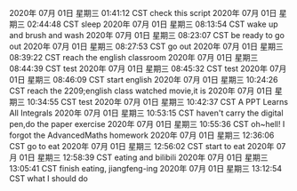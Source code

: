 2020年 07月 01日 星期三 01:41:12 CST
check this script
2020年 07月 01日 星期三 02:44:48 CST
sleep
2020年 07月 01日 星期三 08:13:54 CST
wake up and brush and wash
2020年 07月 01日 星期三 08:23:07 CST
be ready to go out
2020年 07月 01日 星期三 08:27:53 CST
go out
2020年 07月 01日 星期三 08:39:22 CST
reach the english classroom
2020年 07月 01日 星期三 08:44:39 CST
test
2020年 07月 01日 星期三 08:45:32 CST
test
2020年 07月 01日 星期三 08:46:09 CST
start english
2020年 07月 01日 星期三 10:24:26 CST
reach the 2209;english class watched movie,it is
2020年 07月 01日 星期三 10:34:55 CST
test
2020年 07月 01日 星期三 10:42:37 CST
A PPT Learns All Integrals
2020年 07月 01日 星期三 10:53:15 CST
haven't carry the digital pen,do the paper exercise
2020年 07月 01日 星期三 10:55:36 CST
oh~hell! I forgot the AdvancedMaths homework
2020年 07月 01日 星期三 12:36:06 CST
go to eat
2020年 07月 01日 星期三 12:56:02 CST
start to eat
2020年 07月 01日 星期三 12:58:39 CST
eating and bilibili
2020年 07月 01日 星期三 13:05:41 CST
finish eating, jiangfeng-ing
2020年 07月 01日 星期三 13:12:54 CST
what I should do
